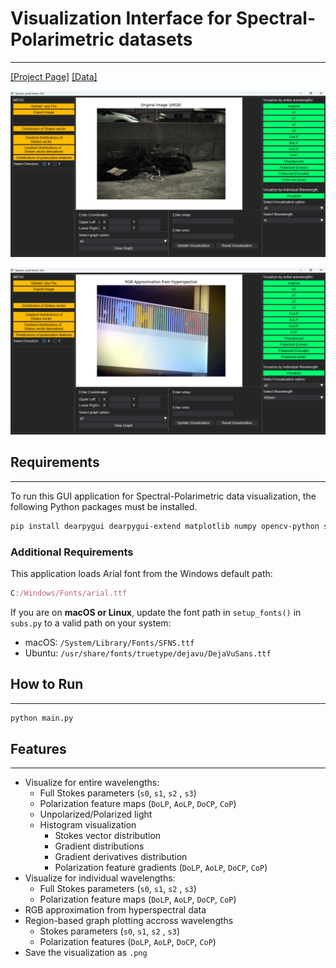 # Visualization Interface for Spectral-Polarimetric datasets

---

[[Project Page]](https://eschoi.com/SPDataset/) [[Data]](https://huggingface.co/datasets/jyj7913/spectro-polarimetric)

![RGB_1.png](/example/RGB_1.png)

![Hyperspectral_1.png](/example/Hyperspectral_1.png)

## Requirements

---

To run this GUI application for Spectral-Polarimetric data visualization, the following Python packages must be installed.

```bash
pip install dearpygui dearpygui-extend matplotlib numpy opencv-python scipy
```

### Additional Requirements

This application loads Arial font from the Windows default path:

```jsx
C:/Windows/Fonts/arial.ttf
```

If you are on **macOS or Linux**, update the font path in `setup_fonts()` in `subs.py` to a valid path on your system:

- macOS: `/System/Library/Fonts/SFNS.ttf`
- Ubuntu: `/usr/share/fonts/truetype/dejavu/DejaVuSans.ttf`

## How to Run

---

```bash
python main.py
```

## Features

---

- Visualize for entire wavelengths:
    - Full Stokes parameters (`s0`, `s1`, `s2` , `s3`)
    - Polarization feature maps (`DoLP`, `AoLP`, `DoCP`, `CoP`)
    - Unpolarized/Polarized light
    - Histogram visualization
        - Stokes vector distribution
        - Gradient distributions
        - Gradient derivatives distribution
        - Polarization feature gradients (`DoLP`, `AoLP`, `DoCP`, `CoP`)
- Visualize for individual wavelengths:
    - Full Stokes parameters (`s0`, `s1`, `s2` , `s3`)
    - Polarization feature maps (`DoLP`, `AoLP`, `DoCP`, `CoP`)
- RGB approximation from hyperspectral data
- Region-based graph plotting accross wavelengths
    - Stokes parameters (`s0`, `s1`, `s2` , `s3`)
    - Polarization features (`DoLP`, `AoLP`, `DoCP`, `CoP`)
- Save the visualization as `.png`